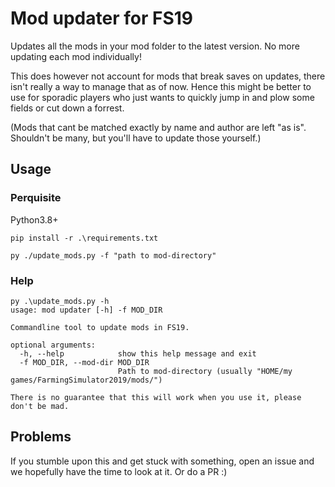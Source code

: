 # Mod updater for FS19
Updates all the mods in your mod folder to the latest version. No more updating each mod individually!

This does however not account for mods that break saves on updates, there isn't really a way to manage that as of now.
Hence this might be better to use for sporadic players who just wants to quickly jump in and plow some fields or cut down a forrest.

(Mods that cant be matched exactly by name and author are left "as is". Shouldn't be many, but you'll have to update those yourself.)
## Usage
### Perquisite
Python3.8+
```
pip install -r .\requirements.txt
```

```
py ./update_mods.py -f "path to mod-directory"
```
### Help
```
py .\update_mods.py -h
usage: mod updater [-h] -f MOD_DIR

Commandline tool to update mods in FS19.

optional arguments:
  -h, --help            show this help message and exit
  -f MOD_DIR, --mod-dir MOD_DIR
                        Path to mod-directory (usually "HOME/my games/FarmingSimulator2019/mods/")

There is no guarantee that this will work when you use it, please don't be mad.
```
## Problems
If you stumble upon this and get stuck with something, open an issue and we hopefully have the time to look at it. Or do a PR :)
